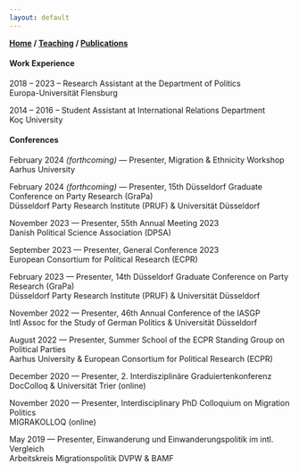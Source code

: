 ```yaml
---
layout: default
---
```

**[Home](./) / [Teaching](./teaching.html) / [Publications](./publications.html)**

#### Work Experience

2018 – 2023 –	Research Assistant at the Department of Politics<br>
	Europa-Universität Flensburg

2014 – 2016 –	Student Assistant at International Relations Department<br>
		Koç University


#### Conferences

February 2024 _(forthcoming)_ — Presenter, Migration & Ethnicity Workshop<br>Aarhus University

February 2024 _(forthcoming)_  — Presenter, 15th Düsseldorf Graduate Conference on Party Research (GraPa)<br>
Düsseldorf Party Research Institute (PRUF) & Universität Düsseldorf

November 2023 — Presenter, 55th Annual Meeting 2023<br>Danish Political Science Association (DPSA)

September 2023 — Presenter, General Conference 2023<br>European Consortium for Political Research (ECPR)

February 2023 — Presenter, 14th Düsseldorf Graduate Conference on Party Research (GraPa) <br>
Düsseldorf Party Research Institute (PRUF) & Universität Düsseldorf

November 2022 — Presenter, 46th Annual Conference of the IASGP<br>Intl Assoc for the Study of German Politics & Universität Düsseldorf

August 2022 — Presenter, Summer School of the ECPR Standing Group on Political Parties<br>Aarhus University & European Consortium for Political Research (ECPR)

December 2020 — Presenter, 2. Interdisziplinäre Graduiertenkonferenz<br>DocColloq & Universität Trier (online)

November 2020 — Presenter, Interdisciplinary PhD Colloquium on Migration Politics<br>MIGRAKOLLOQ (online)

May 2019 — Presenter, Einwanderung und Einwanderungspolitik im intl. Vergleich<br>Arbeitskreis Migrationspolitik DVPW & BAMF
